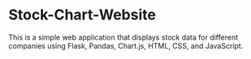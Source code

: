 # Stock-Chart-Website
This is a simple web application that displays stock data for different companies using Flask, Pandas, Chart.js, HTML, CSS, and JavaScript.
